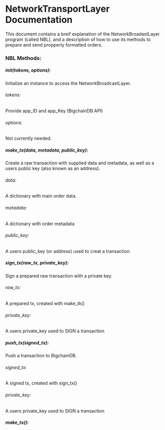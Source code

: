 # NetworkTransportLayer Documentation

This document contains a breif explanation of the NetworkBroadastLayer program (called NBL), and a description of how to use its methods to prepare and send propperly formatted orders.

### NBL Methods:


##### __init__(tokens, options):
Initialize an instance to access the NetworkBroadcastLayer.

###### tokens: 
Provide app_ID and app_Key (BigchainDB API)

###### options: 
Not currently needed.

##### make_tx(data, metadata, public_key):
Create a raw transaction with supplied data and metadata, as well as a users public key (also known as an address).

###### data: 
A dictionary with main order data.

###### metadata: 
A dictionary with order metadata 

###### public_key:
A users public_key (or address) used to creat a transaction

##### sign_tx(raw_tx, private_key):
Sign a prepared raw transaction with a private key.

###### raw_tx: 
A prepared tx, created with make_tk()

###### private_key:
A users private_key used to SIGN a transaction

##### push_tx(signed_tx):
Push a transaction to BigchainDB.

###### signed_tx: 
A signed tx, created with sign_tx()

###### private_key:
A users private_key used to SIGN a transaction



##### make_tx():